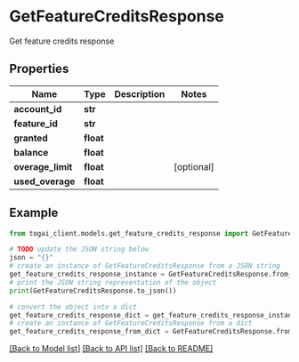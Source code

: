 # GetFeatureCreditsResponse

Get feature credits response

## Properties

Name | Type | Description | Notes
------------ | ------------- | ------------- | -------------
**account_id** | **str** |  | 
**feature_id** | **str** |  | 
**granted** | **float** |  | 
**balance** | **float** |  | 
**overage_limit** | **float** |  | [optional] 
**used_overage** | **float** |  | 

## Example

```python
from togai_client.models.get_feature_credits_response import GetFeatureCreditsResponse

# TODO update the JSON string below
json = "{}"
# create an instance of GetFeatureCreditsResponse from a JSON string
get_feature_credits_response_instance = GetFeatureCreditsResponse.from_json(json)
# print the JSON string representation of the object
print(GetFeatureCreditsResponse.to_json())

# convert the object into a dict
get_feature_credits_response_dict = get_feature_credits_response_instance.to_dict()
# create an instance of GetFeatureCreditsResponse from a dict
get_feature_credits_response_from_dict = GetFeatureCreditsResponse.from_dict(get_feature_credits_response_dict)
```
[[Back to Model list]](../README.md#documentation-for-models) [[Back to API list]](../README.md#documentation-for-api-endpoints) [[Back to README]](../README.md)


